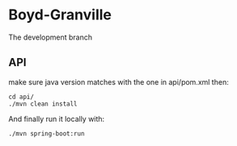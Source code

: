 # Boyd-Granville

The development branch

## API
make sure java version matches with the one in api/pom.xml then:
```
cd api/
./mvn clean install
```
And finally run it locally with:
```
./mvn spring-boot:run
```

